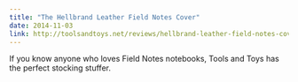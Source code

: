 ```yaml
---
title: "The Hellbrand Leather Field Notes Cover"
date: 2014-11-03
link: http://toolsandtoys.net/reviews/hellbrand-leather-field-notes-cover/
---
```

 If you know anyone who loves Field Notes notebooks, Tools and Toys has the perfect stocking stuffer.
